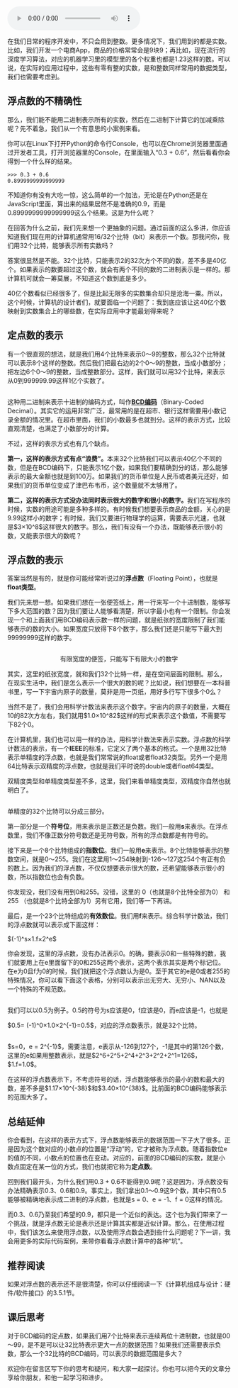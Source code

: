 <audio title="15 _ 浮点数和定点数（上）：怎么用有限的Bit表示尽可能多的信息？" src="https://static001.geekbang.org/resource/audio/2a/95/2a8a2c58a1258d3ca597e5b75258d395.mp3" controls="controls"></audio> 
<p>在我们日常的程序开发中，不只会用到整数。更多情况下，我们用到的都是实数。比如，我们开发一个电商App，商品的价格常常会是9块9；再比如，现在流行的深度学习算法，对应的机器学习里的模型里的各个权重也都是1.23这样的数。可以说，在实际的应用过程中，这些有零有整的实数，是和整数同样常用的数据类型，我们也需要考虑到。</p><h2>浮点数的不精确性</h2><p>那么，我们能不能用二进制表示所有的实数，然后在二进制下计算它的加减乘除呢？先不着急，我们从一个有意思的小案例来看。</p><p>你可以在Linux下打开Python的命令行Console，也可以在Chrome浏览器里面通过开发者工具，打开浏览器里的Console，在里面输入“0.3 + 0.6”，然后看看你会得到一个什么样的结果。</p><pre><code>&gt;&gt;&gt; 0.3 + 0.6
0.8999999999999999
</code></pre><p>不知道你有没有大吃一惊，这么简单的一个加法，无论是在Python还是在JavaScript里面，算出来的结果居然不是准确的0.9，而是0.8999999999999999这么个结果。这是为什么呢？</p><p>在回答为什么之前，我们先来想一个更抽象的问题。通过前面的这么多讲，你应该知道我们现在用的计算机通常用16/32个比特（bit）来表示一个数。那我问你，我们用32个比特，能够表示所有实数吗？</p><!-- [[[read_end]]] --><p>答案很显然是不能。32个比特，只能表示2的32次方个不同的数，差不多是40亿个。如果表示的数要超过这个数，就会有两个不同的数的二进制表示是一样的。那计算机可就会一筹莫展，不知道这个数到底是多少。</p><p>40亿个数看似已经很多了，但是比起无限多的实数集合却只是沧海一粟。所以，这个时候，计算机的设计者们，就要面临一个问题了：我到底应该让这40亿个数映射到实数集合上的哪些数，在实际应用中才能最划得来呢？</p><h2>定点数的表示</h2><p>有一个很直观的想法，就是我们用4个比特来表示0～9的整数，那么32个比特就可以表示8个这样的整数。然后我们把最右边的2个0～9的整数，当成小数部分；把左边6个0～9的整数，当成整数部分。这样，我们就可以用32个比特，来表示从0到999999.99这样1亿个实数了。</p><p><img src="https://static001.geekbang.org/resource/image/f5/b3/f5a0b0f2188ebe0d18f4424578a588b3.jpg?wh=1723*1322" alt=""></p><p>这种用二进制来表示十进制的编码方式，叫作<a href="https://zh.wikipedia.org/wiki/%E4%BA%8C%E9%80%B2%E7%A2%BC%E5%8D%81%E9%80%B2%E6%95%B8"><strong>BCD编码</strong></a>（Binary-Coded Decimal）。其实它的运用非常广泛，最常用的是在超市、银行这样需要用小数记录金额的情况里。在超市里面，我们的小数最多也就到分。这样的表示方式，比较直观清楚，也满足了小数部分的计算。</p><p>不过，这样的表示方式也有几个缺点。</p><p><strong>第一，这样的表示方式有点“浪费”。</strong>本来32个比特我们可以表示40亿个不同的数，但是在BCD编码下，只能表示1亿个数，如果我们要精确到分的话，那么能够表示的最大金额也就是到100万。如果我们的货币单位是人民币或者美元还好，如果我们的货币单位变成了津巴布韦币，这个数量就不太够用了。</p><p><strong>第二，这样的表示方式没办法同时表示很大的数字和很小的数字。</strong>我们在写程序的时候，实数的用途可能是多种多样的。有时候我们想要表示商品的金额，关心的是9.99这样小的数字；有时候，我们又要进行物理学的运算，需要表示光速，也就是$3×10^8$这样很大的数字。那么，我们有没有一个办法，既能够表示很小的数，又能表示很大的数呢？</p><h2>浮点数的表示</h2><p>答案当然是有的，就是你可能经常听说过的<strong>浮点数</strong>（Floating Point），也就是<strong>float类型</strong>。</p><p>我们先来想一想。如果我们想在一张便签纸上，用一行来写一个十进制数，能够写下多大范围的数？因为我们要让人能够看清楚，所以字最小也有一个限制。你会发现一个和上面我们用BCD编码表示数一样的问题，就是纸张的宽度限制了我们能够表示的数的大小。如果宽度只放得下8个数字，那么我们还是只能写下最大到99999999这样的数字。</p><p><img src="https://static001.geekbang.org/resource/image/c3/56/c321a0b9d95ba475439f9fbdff07bf56.png?wh=811*533" alt=""></p><center><span class="reference">有限宽度的便签，只能写下有限大小的数字</span></center><p>其实，这里的纸张宽度，就和我们32个比特一样，是在空间层面的限制。那么，在现实生活中，我们是怎么表示一个很大的数的呢？比如说，我们想要在一本科普书里，写一下宇宙内原子的数量，莫非是用一页纸，用好多行写下很多个0么？</p><p>当然不是了，我们会用科学计数法来表示这个数字。宇宙内的原子的数量，大概在 10的82次方左右，我们就用$1.0×10^82$这样的形式来表示这个数值，不需要写下82个0。</p><p>在计算机里，我们也可以用一样的办法，用科学计数法来表示实数。浮点数的科学计数法的表示，有一个<strong>IEEE</strong>的标准，它定义了两个基本的格式。一个是用32比特表示单精度的浮点数，也就是我们常常说的float或者float32类型。另外一个是用64比特表示双精度的浮点数，也就是我们平时说的double或者float64类型。</p><p>双精度类型和单精度类型差不多，这里，我们来看单精度类型，双精度你自然也就明白了。</p><p><img src="https://static001.geekbang.org/resource/image/91/41/914b71bf1d85fb6ed76e1135f39b6941.jpg?wh=2243*342" alt=""></p><p>单精度的32个比特可以分成三部分。</p><p>第一部分是一个<strong>符号位</strong>，用来表示是正数还是负数。我们一般用<strong>s</strong>来表示。在浮点数里，我们不像正数分符号数还是无符号数，所有的浮点数都是有符号的。</p><p>接下来是一个8个比特组成的<strong>指数位</strong>。我们一般用<strong>e</strong>来表示。8个比特能够表示的整数空间，就是0～255。我们在这里用1～254映射到-126～127这254个有正有负的数上。因为我们的浮点数，不仅仅想要表示很大的数，还希望能够表示很小的数，所以指数位也会有负数。</p><p>你发现没，我们没有用到0和255。没错，这里的 0（也就是8个比特全部为0） 和 255 （也就是8个比特全部为1）另有它用，我们等一下再讲。</p><p>最后，是一个23个比特组成的<strong>有效数位</strong>。我们用<strong>f</strong>来表示。综合科学计数法，我们的浮点数就可以表示成下面这样：</p><p>$(-1)^s×1.f×2^e$</p><p>你会发现，这里的浮点数，没有办法表示0。的确，要表示0和一些特殊的数，我们就要用上在e里面留下的0和255这两个表示，这两个表示其实是两个标记位。在e为0且f为0的时候，我们就把这个浮点数认为是0。至于其它的e是0或者255的特殊情况，你可以看下面这个表格，分别可以表示出无穷大、无穷小、NAN以及一个特殊的不规范数。</p><p><img src="https://static001.geekbang.org/resource/image/f9/4c/f922249a89667c4d10239eb8840dc94c.jpg?wh=2043*807" alt=""></p><p>我们可以以0.5为例子。0.5的符号为s应该是0，f应该是0，而e应该是-1，也就是</p><p>$0.5= (-1)^0×1.0×2^{-1}=0.5$，对应的浮点数表示，就是32个比特。</p><p><img src="https://static001.geekbang.org/resource/image/51/50/5168fce3f313f4fc0b600ce5d1805c50.jpeg?wh=2743*463" alt=""></p><p>$s=0，e = 2^{-1}$，需要注意，e表示从-126到127个，-1是其中的第126个数，这里的e如果用整数表示，就是$2^6+2^5+2^4+2^3+2^2+2^1=126$，$1.f=1.0$。</p><p>在这样的浮点数表示下，不考虑符号的话，浮点数能够表示的最小的数和最大的数，差不多是$1.17×10^{-38}$和$3.40×10^{38}$。比前面的BCD编码能够表示的范围大多了。</p><h2>总结延伸</h2><p>你会看到，在这样的表示方式下，浮点数能够表示的数据范围一下子大了很多。正是因为这个数对应的小数点的位置是“浮动”的，它才被称为浮点数。随着指数位e的值的不同，小数点的位置也在变动。对应的，前面的BCD编码的实数，就是小数点固定在某一位的方式，我们也就把它称为<strong>定点数</strong>。</p><p>回到我们最开头，为什么我们用0.3 + 0.6不能得到0.9呢？这是因为，浮点数没有办法精确表示0.3、0.6和0.9。事实上，我们拿出0.1～0.9这9个数，其中只有0.5能够被精确地表示成二进制的浮点数，也就是s = 0、e = -1、f = 0这样的情况。</p><p>而0.3、0.6乃至我们希望的0.9，都只是一个近似的表达。这个也为我们带来了一个挑战，就是浮点数无论是表示还是计算其实都是近似计算。那么，在使用过程中，我们该怎么来使用浮点数，以及使用浮点数会遇到些什么问题呢？下一讲，我会用更多的实际代码案例，来带你看看浮点数计算中的各种“坑”。</p><h2>推荐阅读</h2><p>如果对浮点数的表示还不是很清楚，你可以仔细阅读一下《计算机组成与设计：硬件/软件接口》的3.5.1节。</p><h2>课后思考</h2><p>对于BCD编码的定点数，如果我们用7个比特来表示连续两位十进制数，也就是00～99，是不是可以让32比特表示更大一点的数据范围？如果我们还需要表示负数，那么一个32比特的BCD编码，可以表示的数据范围是多大？</p><p>欢迎你在留言区写下你的思考和疑问，和大家一起探讨。你也可以把今天的文章分享给你朋友，和他一起学习和进步。</p><p></p>